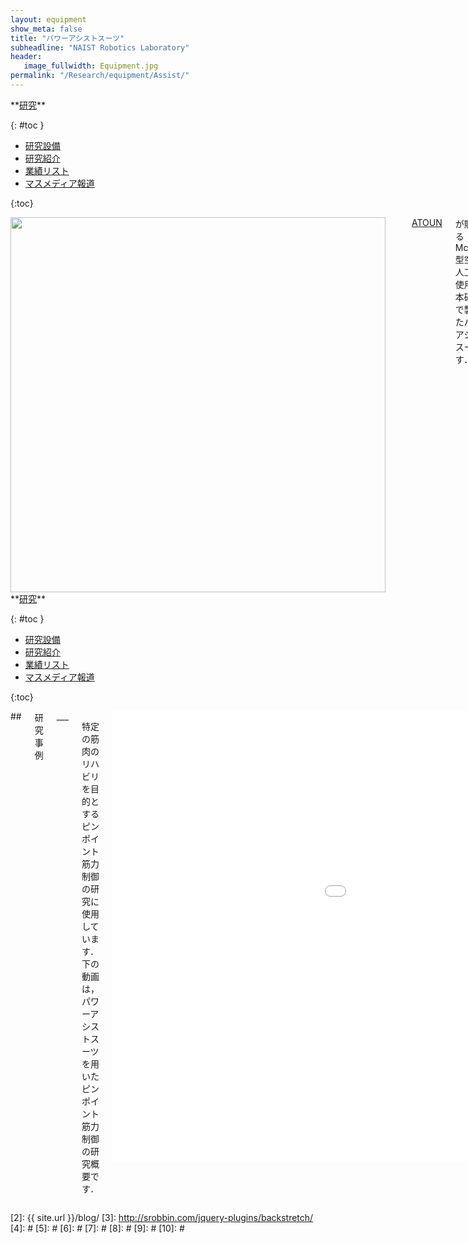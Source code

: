 ```yaml
---
layout: equipment
show_meta: false
title: "パワーアシストスーツ"
subheadline: "NAIST Robotics Laboratory"
header:
   image_fullwidth: Equipment.jpg
permalink: "/Research/equipment/Assist/"
---
```


<div class="row">
<div class="medium-4 medium-push-8 columns" markdown="1">
<div class="panel radius" markdown="1">
**<a href="{{ site.url }}{{ site.baseurl }}/Research/">研究</a>**

{: #toc }
*  <a href="{{ site.url }}{{ site.baseurl }}/Research/equipment/">研究設備</a>  
*  <a href="{{ site.url }}{{ site.baseurl }}/Research/topics/">研究紹介</a>  
*  <a href="{{ site.url }}{{ site.baseurl }}/Research/publication/">業績リスト</a>  
*  <a href="{{ site.url }}{{ site.baseurl }}/Research/press/">マスメディア報道</a>  

{:toc}
</div>
</div><!-- /.medium-4.columns -->

<div class="medium-8 medium-pull-4 columns" markdown="1">
<div style="text-align:center">
<img class="t50" src="{{ site.urlimg }}power-assist1.jpg" alt="" style="width: 600px;" style="height: 350px;">
</div>
<br/>
<br/>
<a href="http://atoun.co.jp/">ATOUN</a>が販売するMcKibben型空気圧人工筋を使用し，本研究室で製作したパワーアシストスーツです．

人の運動における筋力を補助する装置です．

人工筋に空気を供給することで人工筋が収縮して力を発揮します．最大0.5MPaの圧力で動作することができます．
<div class="image_margin" style>
    
</div>

</div>
</div><!-- /.row -->

<div class="row">
<div class="medium-4 medium-push-8 columns" markdown="1">
<div class="panel radius" markdown="1">
**<a href="{{ site.url }}{{ site.baseurl }}/Research/">研究</a>**

{: #toc }
*  <a href="{{ site.url }}{{ site.baseurl }}/Research/equipment/">研究設備</a>  
*  <a href="{{ site.url }}{{ site.baseurl }}/Research/topics/">研究紹介</a>  
*  <a href="{{ site.url }}{{ site.baseurl }}/Research/publication/">業績リスト</a>  
*  <a href="{{ site.url }}{{ site.baseurl }}/Research/press/">マスメディア報道</a>  

{:toc}
</div>
</div><!-- /.medium-4.columns -->

<div class="medium-8 medium-pull-4 columns" markdown="1">
## <span style="font-size: 100%">研究事例</span>
___

特定の筋肉のリハビリを目的とするピンポイント筋力制御の研究に使用しています． 下の動画は，パワーアシストスーツを用いたピンポイント筋力制御の研究概要です．
 
<div style="text-align:center">
<div class="flex-video">
        <iframe width="1280" height="720" src="//www.youtube.com/embed/UklxOQny33o" frameborder="0" allowfullscreen></iframe>
</div>
</div>

## <span style="font-size: 100%">キーワード</span>
___
リハビリテーション，運動補助，筋力制御
</div> 
</div><!-- /.row -->



 [1]: http://kramdown.gettalong.org/converter/html.html#toc
 [2]: {{ site.url }}/blog/
 [3]: http://srobbin.com/jquery-plugins/backstretch/
 [4]: #
 [5]: #
 [6]: #
 [7]: #
 [8]: #
 [9]: #
 [10]: #
